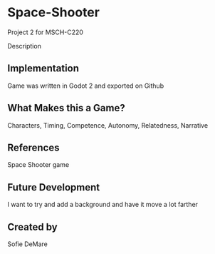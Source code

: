# Space-Shooter
Project 2 for MSCH-C220

Description

## Implementation
Game was written in Godot 2 and exported on Github

## What Makes this a Game?
Characters, Timing, Competence, Autonomy, Relatedness, Narrative

## References
Space Shooter game

## Future Development
I want to try and add a background and have it move a lot farther

## Created by
Sofie DeMare
